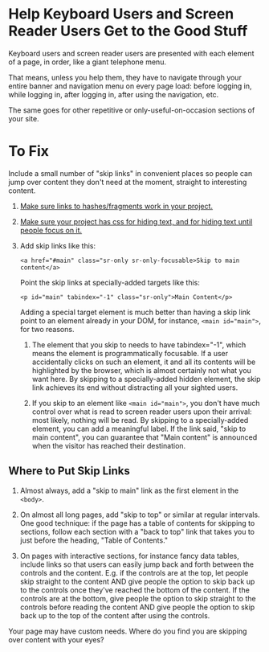Help Keyboard Users and Screen Reader Users Get to the Good Stuff
=================================================================

Keyboard users and screen reader users are presented with each element of
a page, in order, like a giant telephone menu.

That means, unless you help them, they have to navigate through your
entire banner and navigation menu on every page load: before logging
in, while logging in, after logging in, after using the navigation, etc.

The same goes for other repetitive or only-useful-on-occasion sections
of your site.


To Fix
======

Include a small number of "skip links" in convenient places so people can
jump over content they don't need at the moment, straight to interesting
content.

1. [Make sure links to hashes/fragments work in your project.](../fix-links/README.md)

2. [Make sure your project has css for hiding text, and for hiding text
until people focus on it.](../hidden-text/README.md)

3. Add skip links like this:

   `<a href="#main" class="sr-only sr-only-focusable>Skip to main content</a>`

   Point the skip links at specially-added targets like this:

   `<p id="main" tabindex="-1" class="sr-only">Main Content</p>`

   Adding a special target element is much better than having a
   skip link point to an element already in your DOM, for instance,
   `<main id="main">`, for two reasons.

   1) The element that you skip to needs to have tabindex="-1", which means
   the element is programmatically focusable. If a user accidentally clicks
   on such an element, it and all its contents will be highlighted by the
   browser, which is almost certainly not what you want here. By skipping to
   a specially-added hidden element, the skip link achieves its end without
   distracting all your sighted users.

   2) If you skip to an element like `<main id="main">`, you don't have
   much control over what is read to screen reader users upon their
   arrival: most likely, nothing will be read. By skipping to a
   specially-added element, you can add a meaningful label. If the link said,
   "skip to main content", you can guarantee that "Main content" is
   announced when the visitor has reached their destination.


Where to Put Skip Links
-----------------------

1. Almost always, add a "skip to main" link as the first element in the
   `<body>`.

2. On almost all long pages, add "skip to top" or similar at regular
   intervals. One good technique: if the page has a table of contents for
   skipping to sections, follow each section with a "back to top"
   link that takes you to just before the heading, "Table of Contents."

3. On pages with interactive sections, for instance fancy data tables,
   include links so that users can easily jump back and forth between the
   controls and the content. E.g. if the controls are at the top,
   let people skip straight to the content AND give people the option to skip
   back up to the controls once they've reached the bottom of the content.
   If the controls are at the bottom, give people the option to skip straight
   to the controls before reading the content AND give people the option to
   skip back up to the top of the content after using the controls.

Your page may have custom needs. Where do you find you are skipping over
content with your eyes?
